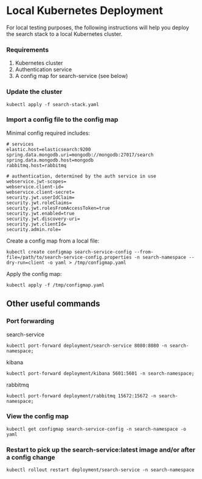 # Local Kubernetes Deployment

For local testing purposes, the following instructions will help you deploy the search stack to a local Kubernetes cluster.

### Requirements
1. Kubernetes cluster
2. Authentication service
3. A config map for search-service (see below)

### Update the cluster
```shell
kubectl apply -f search-stack.yaml
```

### Import a config file to the config map

Minimal config required includes:
```properties
# services
elastic.host=elasticsearch:9200
spring.data.mongodb.uri=mongodb://mongodb:27017/search
spring.data.mongodb.host=mongodb
rabbitmq.host=rabbitmq

# authentication, determined by the auth service in use
webservice.jwt-scopes=
webservice.client-id=
webservice.client-secret=
security.jwt.userIdClaim=
security.jwt.roleClaims=
security.jwt.rolesFromAccessToken=true
security.jwt.enabled=true
security.jwt.discovery-uri=
security.jwt.clientId=
security.admin.role=
```

Create a config map from a local file:
```shell
kubectl create configmap search-service-config --from-file=/path/to/search-service-config.properties -n search-namespace --dry-run=client -o yaml > /tmp/configmap.yaml
```

Apply the config map:
```shell
kubectl apply -f /tmp/configmap.yaml
```

## Other useful commands

### Port forwarding

search-service
```shell
kubectl port-forward deployment/search-service 8080:8080 -n search-namespace;
```

kibana
```shell
kubectl port-forward deployment/kibana 5601:5601 -n search-namespace;
```

rabbitmq
```shell
kubectl port-forward deployment/rabbitmq 15672:15672 -n search-namespace;
```

### View the config map
```shell
kubectl get configmap search-service-config -n search-namespace -o yaml
```

### Restart to pick up the search-service:latest image and/or after a config change
```shell
kubectl rollout restart deployment/search-service -n search-namespace
```
